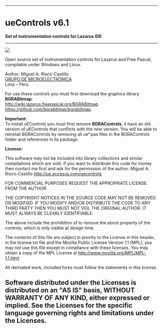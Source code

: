 -----------------------------------------------------------------------------
# ueControls v6.1 
**Set of instrumentation controls for Lazarus IDE**
- - -

![](https://sites.google.com/site/mikroelectronica/uecontrols/toobar.png)
  
Open source set of instrumentation controls for Lazarus and Free Pascal,
compilable under Windows and Linux.

Author: Miguel A. Risco-Castillo  
[GRUPO DE MICROELECTRÓNICA](http://ue.accesus.com "http://ue.accesus.com")  
Lima – Perú   
  
For use these controls you must first download the graphics library **BGRABitmap**:  
<http://wiki.lazarus.freepascal.org/BGRABitmap>  
<https://github.com/bgrabitmap/bgrabitmap>  

**Important:**  
  To install uEControls you must first remove **BGRAControls**, it have an old version
  of uEControls that conflicts with the new version. You will be able to reinstall
  BGRAControls by removing all ue*.pas files in the BGRAControls folder and references
  in its package. 
 
**License:**
  
  This software may not be included into library collections and similar compilations
  which are sold. If you want to distribute this code for money then contact me
  first and ask for the permission of the author: Miguel A. Risco-Castillo
  http://ue.accesus.com/uecontrols

  FOR COMMERCIAL PURPOSES REQUEST THE APPROPRIATE LICENSE FROM THE AUTHOR.

  THE COPYRIGHT NOTICES IN THE SOURCE CODE MAY NOT BE REMOVED OR MODIFIED.
  IF YOU MODIFY AND/OR DISTRIBUTE THE CODE TO ANY THIRD PARTY THEN YOU MUST NOT
  VEIL THE ORIGINAL AUTHOR. IT MUST ALWAYS BE CLEARLY IDENTIFIABLE.
  
  The above include the prohibition of to remove the about property of the controls,
  which is only visible at design time. 

  The contents of this file are subject in priority to the License in this header,
  in the license.txt file and the Mozilla Public License Version 1.1 (MPL);
  you may not use this file except in compliance with these licenses. You may obtain
  a copy of the MPL License at http://www.mozilla.org/MPL/MPL-1.1.html
  
  All derivated work, included forks must follow the statements in this license.

  Software distributed under the Licenses is distributed on an "AS IS" basis,
  WITHOUT WARRANTY OF ANY KIND, either expressed or implied. See the Licenses for
  the specific language governing rights and limitations under the Licenses. 
-----------------------------------------------------------------------------

